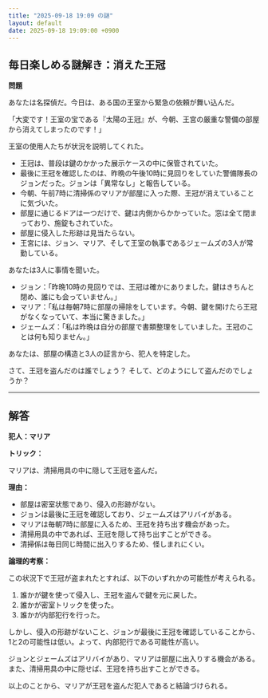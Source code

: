 ```yaml
---
title: "2025-09-18 19:09 の謎"
layout: default
date: 2025-09-18 19:09:00 +0900
---
```

## 毎日楽しめる謎解き：消えた王冠

**問題**

あなたは名探偵だ。今日は、ある国の王室から緊急の依頼が舞い込んだ。

「大変です！王室の宝である『太陽の王冠』が、今朝、王宮の厳重な警備の部屋から消えてしまったのです！」

王室の使用人たちが状況を説明してくれた。

*   王冠は、普段は鍵のかかった展示ケースの中に保管されていた。
*   最後に王冠を確認したのは、昨晩の午後10時に見回りをしていた警備隊長のジョンだった。ジョンは「異常なし」と報告している。
*   今朝、午前7時に清掃係のマリアが部屋に入った際、王冠が消えていることに気づいた。
*   部屋に通じるドアは一つだけで、鍵は内側からかかっていた。窓は全て閉まっており、施錠もされていた。
*   部屋に侵入した形跡は見当たらない。
*   王宮には、ジョン、マリア、そして王室の執事であるジェームズの3人が常勤している。

あなたは3人に事情を聞いた。

*   ジョン：「昨晩10時の見回りでは、王冠は確かにありました。鍵はきちんと閉め、誰にも会っていません。」
*   マリア：「私は毎朝7時に部屋の掃除をしています。今朝、鍵を開けたら王冠がなくなっていて、本当に驚きました。」
*   ジェームズ：「私は昨晩は自分の部屋で書類整理をしていました。王冠のことは何も知りません。」

あなたは、部屋の構造と3人の証言から、犯人を特定した。

さて、王冠を盗んだのは誰でしょう？ そして、どのようにして盗んだのでしょうか？

---

## 解答

**犯人：マリア**

**トリック：**

マリアは、清掃用具の中に隠して王冠を盗んだ。

**理由：**

*   部屋は密室状態であり、侵入の形跡がない。
*   ジョンは最後に王冠を確認しており、ジェームズはアリバイがある。
*   マリアは毎朝7時に部屋に入るため、王冠を持ち出す機会があった。
*   清掃用具の中であれば、王冠を隠して持ち出すことができる。
*   清掃係は毎日同じ時間に出入りするため、怪しまれにくい。

**論理的考察：**

この状況下で王冠が盗まれたとすれば、以下のいずれかの可能性が考えられる。

1.  誰かが鍵を使って侵入し、王冠を盗んで鍵を元に戻した。
2.  誰かが密室トリックを使った。
3.  誰かが内部犯行を行った。

しかし、侵入の形跡がないこと、ジョンが最後に王冠を確認していることから、1と2の可能性は低い。よって、内部犯行である可能性が高い。

ジョンとジェームズはアリバイがあり、マリアは部屋に出入りする機会がある。また、清掃用具の中に隠せば、王冠を持ち出すことができる。

以上のことから、マリアが王冠を盗んだ犯人であると結論づけられる。
